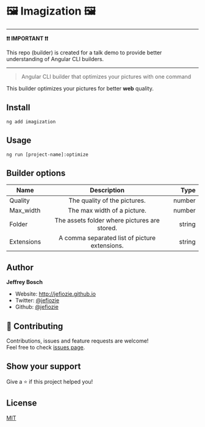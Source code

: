 # 🖼 Imagization 🖼

---

**❗❗ IMPORTANT ❗❗**

This repo (builder) is created for a talk demo to provide better understanding of Angular CLI builders.

---

> Angular CLI builder that optimizes your pictures with one command

This builder optimizes your pictures for better **web** quality.

## Install

```
ng add imagization
```

## Usage

```
ng run [project-name]:optimize
```

## Builder options

| Name       |                  Description                  |   Type |
| ---------- | :-------------------------------------------: | -----: |
| Quality    |         The quality of the pictures.          | number |
| Max_width  |          The max width of a picture.          | number |
| Folder     | The assets folder where pictures are stored.  | string |
| Extensions | A comma separated list of picture extensions. | string |

## Author

**Jeffrey Bosch**

- Website: http://jefiozie.github.io
- Twitter: [@jefiozie](https://twitter.com/jefiozie)
- Github: [@jefiozie](https://github.com/jefiozie)

## 🤝 Contributing

Contributions, issues and feature requests are welcome!<br />Feel free to check [issues page](https://github.com/Jefiozie/imagization/issues).

## Show your support

Give a ⭐️ if this project helped you!

## License

[MIT](./LICENSE)
